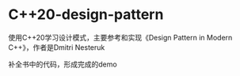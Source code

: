 # C++20-design-pattern
使用C++20学习设计模式，主要参考和实现《Design Pattern in Modern C++》，作者是Dmitri Nesteruk

补全书中的代码，形成完成的demo
